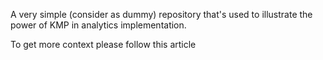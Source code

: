 A very simple (consider as dummy) repository that's used to illustrate the power of KMP in analytics implementation.

To get more context please follow this article
